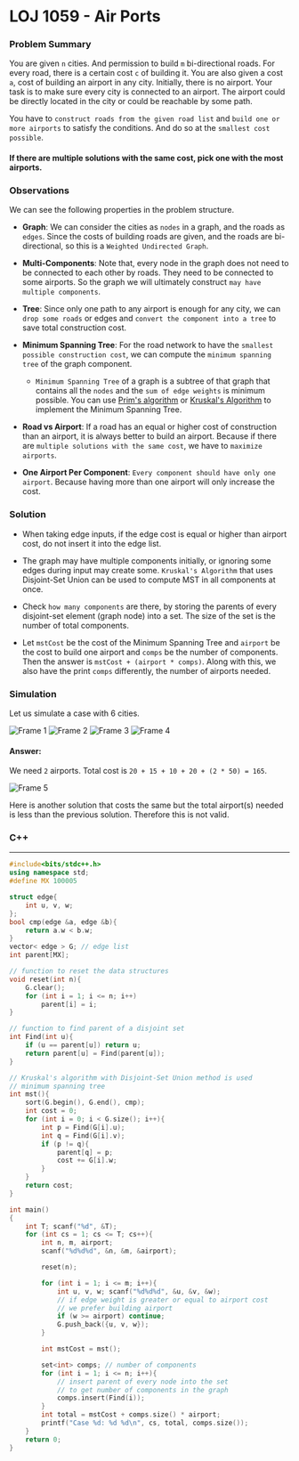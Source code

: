 # LOJ 1059 - Air Ports

### Problem Summary

You are given `n` cities. And permission to build `m` bi-directional roads. For every road, there is a certain cost `c` of building it. You are also given a cost `a`, cost of building an airport in any city. Initially, there is no airport. Your task is to make sure every city is connected to an airport. The airport could be directly located in the city or could be reachable by some path.

You have to `construct roads from the given road list` and `build one or more airports` to satisfy the conditions. And do so at the `smallest cost possible`.

#### If there are multiple solutions with the same cost, pick one with the most airports.

### Observations

We can see the following properties in the problem structure.

- **Graph**: We can consider the cities as `nodes` in a graph, and the roads as `edges`. Since the costs of building roads are given, and the roads are bi-directional, so this is a `Weighted Undirected Graph`.

- **Multi-Components**: Note that, every node in the graph does not need to be connected to each other by roads. They need to be connected to some airports. So the graph we will ultimately construct `may have multiple components`.

- **Tree**: Since only one path to any airport is enough for any city, we can `drop some roads` or edges and `convert the component into a tree` to save total construction cost.

- **Minimum Spanning Tree**: For the road network to have the `smallest possible construction cost`, we can compute the `minimum spanning tree` of the graph component.

  - `Minimum Spanning Tree` of a graph is a subtree of that graph that contains all the `nodes` and the `sum of edge weights` is minimum possible. You can use [Prim's algorithm](https://cp-algorithms.com/graph/mst_prim.html) or [Kruskal's Algorithm](https://cp-algorithms.com/graph/mst_kruskal.html) to implement the Minimum Spanning Tree.

- **Road vs Airport**: If a road has an equal or higher cost of construction than an airport, it is always better to build an airport. Because if there are `multiple solutions with the same cost`, we have to `maximize airports`.

- **One Airport Per Component**: `Every component should have only one airport`. Because having more than one airport will only increase the cost.

### Solution

- When taking edge inputs, if the edge cost is equal or higher than airport cost, do not insert it into the edge list.

- The graph may have multiple components initially, or ignoring some edges during input may create some. `Kruskal's Algorithm` that uses Disjoint-Set Union can be used to compute MST in all components at once.

- Check `how many components` are there, by storing the parents of every disjoint-set element (graph node) into a set. The size of the set is the number of total components.

- Let `mstCost` be the cost of the Minimum Spanning Tree and `airport` be the cost to build one airport and `comps` be the number of components. Then the answer is `mstCost + (airport * comps)`. Along with this, we also have the print `comps` differently, the number of airports needed.

### Simulation

Let us simulate a case with 6 cities.

![Frame 1](https://user-images.githubusercontent.com/14056189/102008348-e6e3bb00-3d59-11eb-82b8-663925441e98.png)
![Frame 2](https://user-images.githubusercontent.com/14056189/102008350-e8ad7e80-3d59-11eb-86d6-fb243afc8cda.png)
![Frame 3](https://user-images.githubusercontent.com/14056189/102008351-e9461500-3d59-11eb-88b5-2f35f02a3665.png)
![Frame 4](https://user-images.githubusercontent.com/14056189/102011618-89f2ff80-3d6f-11eb-987b-d6fa85325b9d.png)

#### Answer:

We need `2` airports. Total cost is `20 + 15 + 10 + 20 + (2 * 50) = 165`.

![Frame 5](https://user-images.githubusercontent.com/14056189/102010758-5cf01e00-3d6a-11eb-8b88-dce382ab3a46.png)

Here is another solution that costs the same but the total airport(s) needed is less than the previous solution. Therefore this is not valid.

### C++

---

```C++
#include<bits/stdc++.h>
using namespace std;
#define MX 100005

struct edge{
    int u, v, w;
};
bool cmp(edge &a, edge &b){
    return a.w < b.w;
}
vector< edge > G; // edge list
int parent[MX];

// function to reset the data structures
void reset(int n){
    G.clear();
    for (int i = 1; i <= n; i++)
        parent[i] = i;
}

// function to find parent of a disjoint set
int Find(int u){
    if (u == parent[u]) return u;
    return parent[u] = Find(parent[u]);
}

// Kruskal's algorithm with Disjoint-Set Union method is used
// minimum spanning tree
int mst(){
    sort(G.begin(), G.end(), cmp);
    int cost = 0;
    for (int i = 0; i < G.size(); i++){
        int p = Find(G[i].u);
        int q = Find(G[i].v);
        if (p != q){
            parent[q] = p;
            cost += G[i].w;
        }
    }
    return cost;
}

int main()
{
    int T; scanf("%d", &T);
    for (int cs = 1; cs <= T; cs++){
        int n, m, airport;
        scanf("%d%d%d", &n, &m, &airport);

        reset(n);

        for (int i = 1; i <= m; i++){
            int u, v, w; scanf("%d%d%d", &u, &v, &w);
            // if edge weight is greater or equal to airport cost
            // we prefer building airport
            if (w >= airport) continue;
            G.push_back({u, v, w});
        }

        int mstCost = mst();

        set<int> comps; // number of components
        for (int i = 1; i <= n; i++){
            // insert parent of every node into the set
            // to get number of components in the graph
            comps.insert(Find(i));
        }
        int total = mstCost + comps.size() * airport;
        printf("Case %d: %d %d\n", cs, total, comps.size());
    }
    return 0;
}
```